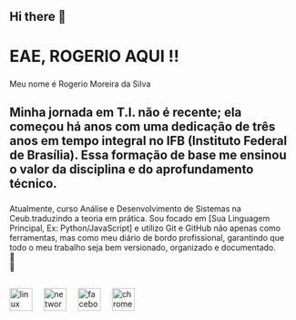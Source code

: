 ## Hi there 👋

<h1 align="left">EAE, ROGERIO AQUI !!</h1>

###

<p align="left">Meu nome é Rogerio Moreira da Silva</p>

###

<h2 align="left">Minha jornada em T.I. não é recente; ela começou há anos com uma dedicação de três anos em tempo integral no IFB (Instituto Federal de Brasília). Essa formação de base me ensinou o valor da disciplina e do aprofundamento técnico.</h2>

###

<p align="left">Atualmente, curso Análise e Desenvolvimento de Sistemas na Ceub.traduzindo a teoria em prática. Sou focado em [Sua Linguagem Principal, Ex: Python/JavaScript] e utilizo Git e GitHub não apenas como ferramentas, mas como meu diário de bordo profissional, garantindo que todo o meu trabalho seja bem versionado, organizado e documentado.<br>🎯 <br>🎲</p>

###

<h2 align="left"></h2>

###

<div align="left">
  <img src="https://cdn.jsdelivr.net/gh/devicons/devicon/icons/linux/linux-original.svg" height="40" alt="linux logo"  />
  <img width="12" />
  <img src="https://cdn.jsdelivr.net/gh/devicons/devicon/icons/networkx/networkx-original.svg" height="40" alt="networkx logo"  />
  <img width="12" />
  <img src="https://cdn.jsdelivr.net/gh/devicons/devicon/icons/facebook/facebook-original.svg" height="40" alt="facebook logo"  />
  <img width="12" />
  <img src="https://cdn.jsdelivr.net/gh/devicons/devicon/icons/chrome/chrome-original.svg" height="40" alt="chrome logo"  />
</div>

###
